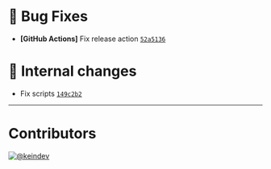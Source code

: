# :bug: Bug Fixes

- **[GitHub Actions]** Fix release action [`52a5136`](https://github.com/keindev/changelog-guru/commit/52a5136760d92a16ca231e48b64eb3d7fb661998)

# :memo: Internal changes

- Fix scripts [`149c2b2`](https://github.com/keindev/changelog-guru/commit/149c2b2d2eb08afaadfbb16177c67b77cce4c214)

---

# Contributors

[![@keindev](https://avatars.githubusercontent.com/u/4527292?v=4&s=40)](https://github.com/keindev)
